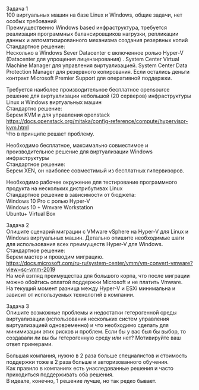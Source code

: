 <p class="has-line-data" data-line-start="0" data-line-end="5">Задача 1<br>
100 виртуальных машин на базе Linux и Windows, общие задачи, нет особых требований<br>
Преимущественно Windows based инфраструктура, требуется реализация программных балансировщиков нагрузки, репликации данных и автоматизированного механизма создания резервных копий<br>
Стандартное решение:<br>
Несколько в Windows Sever Datacenter c включенное ролью Hyper-V (Datacenter для упрощения лицензирования) . System Center Virtual Machine Manager для управления виртуализацией. System Center Data Protection Manager для резервного копирования. Если остались деньги контракт Microsoft Premier Support для оперативной поддержки.</p>
<p class="has-line-data" data-line-start="6" data-line-end="11">Требуется наиболее производительное бесплатное opensource решение для виртуализации небольшой (20 серверов) инфраструктуры Linux и Windows виртуальных машин<br>
Стандартно решение:<br>
Берем KVM и для управления openstack<br>
<a href="https://docs.openstack.org/mitaka/config-reference/compute/hypervisor-kvm.html">https://docs.openstack.org/mitaka/config-reference/compute/hypervisor-kvm.html</a><br>
Что в принципе решает проблему.</p>
<p class="has-line-data" data-line-start="12" data-line-end="15">Необходимо бесплатное, максимально совместимое и производительное решение для виртуализации Windows инфраструктуры<br>
Стандартное решение:<br>
Берем XEN, он наиболее совместимый из бесплатных гипервизоров.</p>
<p class="has-line-data" data-line-start="16" data-line-end="21">Необходимо рабочее окружение для тестирование программного продукта на нескольких дистрибутивах Linux<br>
Стандартное решение в зависимости от бюджета:<br>
Windows 10 Pro с ролью Hyper-V<br>
Windows 10 + Wmvare Workstation<br>
Ubuntu+ Virtual Box</p>
<p class="has-line-data" data-line-start="22" data-line-end="29">Задача 2<br>
Опишите сценарий миграции с VMware vSphere на Hyper-V для Linux и Windows виртуальных машин. Детально опишите необходимые шаги для использования всех преимуществ Hyper-V для Windows.<br>
Стандартное решение:<br>
Берем мастер и проводим миграцию.<br>
<a href="https://docs.microsoft.com/ru-ru/system-center/vmm/vm-convert-vmware?view=sc-vmm-2019">https://docs.microsoft.com/ru-ru/system-center/vmm/vm-convert-vmware?view=sc-vmm-2019</a><br>
На мой взгляд преимущества для большого корпа, что  после миграции можно обойтись оплатой поддержки Microsoft и не платить Vmware.<br>
На текущий момент разница между Hyper-V и ESXi минимальна и зависит от используемых технологий в компании.</p>
<p class="has-line-data" data-line-start="30" data-line-end="32">Задача 3<br>
Опишите возможные проблемы и недостатки гетерогенной среды виртуализации (использования нескольких систем управления виртуализацией одновременно) и что необходимо сделать для минимизации этих рисков и проблем. Если бы у вас был бы выбор, то создавали ли вы бы гетерогенную среду или нет? Мотивируйте ваш ответ примерами.</p>
<p class="has-line-data" data-line-start="33" data-line-end="36">Большая компания, нужно в 2 раза больше специалистов и стоимость поддержки тоже в 2 раза больше и авторизованного обучения.<br>
Как правило в компаниях есть унаследованные решения и часто приходиться поддерживать оба решения.<br>
В идеале, конечно, 1 решение лучше, но так редко бывает.</p>
